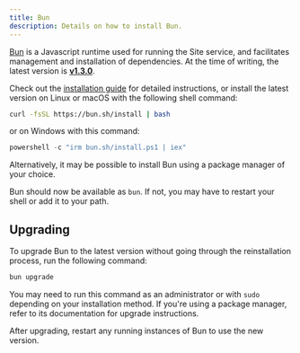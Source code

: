 ```yaml
---
title: Bun
description: Details on how to install Bun.
---
```


[Bun](https://bun.sh) is a Javascript runtime used for running the Site service, and facilitates management and installation of dependencies. At the time of writing, the latest version is [**v1.3.0**](https://bun.com/blog/bun-v1.3).

Check out the [installation guide](https://bun.com/docs/installation) for detailed instructions, or install the latest version on Linux or macOS with the following shell command:

```bash
curl -fsSL https://bun.sh/install | bash
```

or on Windows with this command:

```powershell
powershell -c "irm bun.sh/install.ps1 | iex"
```

Alternatively, it may be possible to install Bun using a package manager of your choice.

Bun should now be available as `bun`. If not, you may have to restart your shell or add it to your path.

## Upgrading

To upgrade Bun to the latest version without going through the reinstallation process, run the following command:

```bash
bun upgrade
```

You may need to run this command as an administrator or with `sudo` depending on your installation method. If you're using a package manager, refer to its documentation for upgrade instructions.

After upgrading, restart any running instances of Bun to use the new version.
